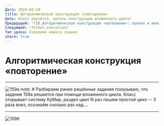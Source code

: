 ```yaml
---
Дата: 2024-02-19
title: Алгоритмическая конструкция «повторение»
Цель: Класс научится, делать конструкции вложенного цикла!
Предыдущий: "(16.Алгоритмическая конструкция «ветвление»: полная и неполная формы)"
Следующий: (formal_execution)
Тип урока: Усвоение нового знания
share: true
---
```

# Алгоритмическая конструкция «повторение»

---
![159а](images/159а.png)
note: # Разбираем ранее решённые задания показываю, что задание 159а решается при помощи вложенного цикла. Класс открывает систему КуМир, раздел цикл N раз пишем простой цикл -- 3 раза вниз, осознаём сколько раз над....


---
![159б](images/159б_.png)
